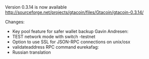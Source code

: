 Version 0.3.14 is now available
http://sourceforge.net/projects/gtacoin/files/Gtacoin/gtacoin-0.3.14/

Changes:
* Key pool feature for safer wallet backup
Gavin Andresen:
* TEST network mode with switch -testnet
* Option to use SSL for JSON-RPC connections on unix/osx
* validateaddress RPC command
eurekafag:
* Russian translation
